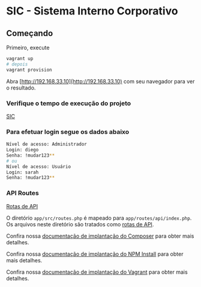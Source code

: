 # SIC - Sistema Interno Corporativo

## Começando

Primeiro, execute

```bash
vagrant up
# depois
vagrant provision
```

Abra  [http://192.168.33.10](http://192.168.33.10) com seu navegador para ver o resultado.

### Verifique o tempo de execução do projeto

[SIC](http://192.168.33.10/)

### Para efetuar login segue os dados abaixo

```bash
Nível de acesso: Administrador
Login: diego
Senha: !mudar123**
# ou
Nível de acesso: Usuário
Login: sarah
Senha: !mudar123**
```

### API Routes 

[Rotas de API](https://www.slimframework.com/docs/v3/objects/router.html)

O diretório `app/src/routes.php` é mapeado para `app/routes/api/index.php`. Os arquivos neste diretório são tratados como [rotas de API](https://www.slimframework.com/docs/v3/objects/router.html).

Confira nossa [documentação de implantação do Composer](https://getcomposer.org/) para obter mais detalhes.

Confira nossa [documentação de implantação do NPM Install](https://docs.npmjs.com/cli/v7/commands/npm-install?v=true) para obter mais detalhes.

Confira nossa [documentação de implantação do Vagrant](https://developer.hashicorp.com/vagrant/docs/installation) para obter mais detalhes.
